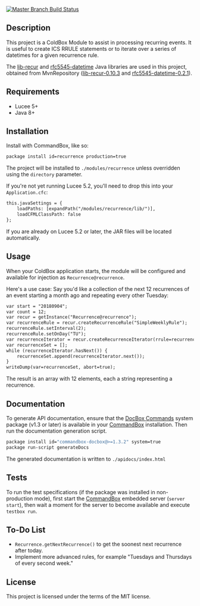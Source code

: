 [![Master Branch Build Status](https://img.shields.io/travis/ecivis/recurrence/master.svg?style=flat-square&label=master)](https://travis-ci.org/ecivis/recurrence)

## Description
This project is a ColdBox Module to assist in processing recurring events. It is useful to create ICS RRULE statements or to iterate over a series of datetimes for a given recurrence rule.

The [lib-recur](https://github.com/dmfs/lib-recur) and [rfc5545-datetime](https://github.com/dmfs/rfc5545-datetime) Java libraries are used in this project, obtained from MvnRepository ([lib-recur-0.10.3](https://mvnrepository.com/artifact/org.dmfs/lib-recur/0.10.3) and [rfc5545-datetime-0.2.1](https://mvnrepository.com/artifact/org.dmfs/rfc5545-datetime/0.2.1)).


## Requirements

* Lucee 5+
* Java 8+


## Installation
Install with CommandBox, like so:
```sh
package install id=recurrence production=true
```
The project will be installed to `./modules/recurrence` unless overridden using the `directory` parameter.

If you're not yet running Lucee 5.2, you'll need to drop this into your `Application.cfc`:
```cfc
this.javaSettings = {
    loadPaths: [expandPath("/modules/recurrence/lib/")],
    loadCFMLClassPath: false
};
```
If you are already on Lucee 5.2 or later, the JAR files will be located automatically.


## Usage
When your ColdBox application starts, the module will be configured and available for injection as `Recurrence@recurrence`.

Here's a use case: Say you'd like a collection of the next 12 recurrences of an event starting a month ago and repeating every other Tuesday:
```cfc
var start = "20180904";
var count = 12;
var recur = getInstance("Recurrence@recurrence");
var recurrenceRule = recur.createRecurrenceRule("SimpleWeeklyRule");
recurrenceRule.setInterval(2);
recurrenceRule.setOnDay("TU");
var recurrenceIterator = recur.createRecurrenceIterator(rrule=recurrenceRule.generateRRule(), start=start, count=count);
var recurrenceSet = [];
while (recurrenceIterator.hasNext()) {
    recurrenceSet.append(recurrenceIterator.next());
}
writeDump(var=recurrenceSet, abort=true);
```
The result is an array with 12 elements, each a string representing a recurrence.


## Documentation
To generate API documentation, ensure that the [DocBox Commands](https://github.com/Ortus-Solutions/commandbox-docbox) system package (v1.3 or later) is available in your [CommandBox](https://www.ortussolutions.com/products/commandbox) installation. Then run the documentation generation script.
```sh
package install id="commandbox-docbox@>=1.3.2" system=true
package run-script generateDocs
```
The generated documentation is written to `./apidocs/index.html`


## Tests
To run the test specifications (if the package was installed in non-production mode), first start the [CommandBox](https://www.ortussolutions.com/products/commandbox) embedded server (`server start`), then wait a moment for the server to become available and execute `testbox run`.


## To-Do List

* `Recurrence.getNextRecurrence()` to get the soonest next recurrence after today.
* Implement more advanced rules, for example "Tuesdays and Thursdays of every second week."


## License
This project is licensed under the terms of the MIT license.
